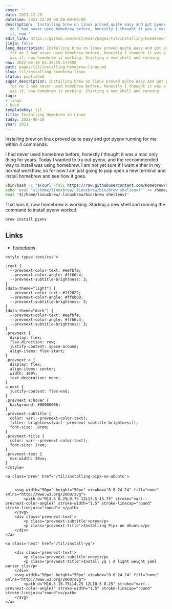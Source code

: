 ```yaml
---
cover: ''
date: 2021-12-29
datetime: 2021-12-29 00:00:00+00:00
description: 'Installing brew on linux proved quite easy and got pyenv running for
  me I had never used homebrew before, honestly I thought it was a mac only That was
  it, now '
edit_link: https://github.com/edit/main/pages/til/installing-homebrew-linux.md
jinja: false
long_description: Installing brew on linux proved quite easy and got pyenv running
  for me I had never used homebrew before, honestly I thought it was a mac only That
  was it, now homebrew is working. Starting a new shell and running
now: 2022-06-10 02:38:55.575408
path: pages/til/installing-homebrew-linux.md
slug: til/installing-homebrew-linux
status: published
super_description: Installing brew on linux proved quite easy and got pyenv running
  for me I had never used homebrew before, honestly I thought it was a mac only That
  was it, now homebrew is working. Starting a new shell and running
tags:
- linux
- bash
templateKey: til
title: Installing Homebrew on Linux
today: 2022-06-10
year: 2021
---
```


Installing brew on linux proved quite easy and got pyenv running for me
within 4 commands.

I had never used homebrew before, honestly I thought it was a mac only
thing for years.  Today I wanted to try out pyenv, and the reccommended
way to install was using homebrew.  I am not yet sure if I want either
in my normal workflow, so for now I am just going to pop open a new
terminal and install homebrew and see how it goes.


``` bash
/bin/bash -c "$(curl -fsSL https://raw.githubusercontent.com/Homebrew/install/HEAD/install.sh)"
echo 'eval "$(/home/linuxbrew/.linuxbrew/bin/brew shellenv)"' >> /home/walkers/.zprofile
eval "$(/home/linuxbrew/.linuxbrew/bin/brew shellenv)"
```

That was it, now homebrew is working. Starting a new shell and running
the command to install pyenv worked.

``` bash
brew install pyenv
```

## Links

* [homebrew](https://brew.sh/)
<div class='prevnext'>

    <style type='text/css'>

    :root {
      --prevnext-color-text: #eefbfe;
      --prevnext-color-angle: #ff66c4;
      --prevnext-subtitle-brightness: 3;
    }
    [data-theme="light"] {
      --prevnext-color-text: #1f2022;
      --prevnext-color-angle: #ffeb00;
      --prevnext-subtitle-brightness: 3;
    }
    [data-theme="dark"] {
      --prevnext-color-text: #eefbfe;
      --prevnext-color-angle: #ff66c4;
      --prevnext-subtitle-brightness: 3;
    }
    .prevnext {
      display: flex;
      flex-direction: row;
      justify-content: space-around;
      align-items: flex-start;
    }
    .prevnext a {
      display: flex;
      align-items: center;
      width: 100%;
      text-decoration: none;
    }
    a.next {
      justify-content: flex-end;
    }
    .prevnext a:hover {
      background: #00000006;
    }
    .prevnext-subtitle {
      color: var(--prevnext-color-text);
      filter: brightness(var(--prevnext-subtitle-brightness));
      font-size: .8rem;
    }
    .prevnext-title {
      color: var(--prevnext-color-text);
      font-size: 1rem;
    }
    .prevnext-text {
      max-width: 30vw;
    }
    </style>
    
    <a class='prev' href='/til/installing-pipx-on-ubuntu'>
    

        <svg width="50px" height="50px" viewbox="0 0 24 24" fill="none" xmlns="http://www.w3.org/2000/svg">
            <path d="M13.5 8.25L9.75 12L13.5 15.75" stroke="var(--prevnext-color-angle)" stroke-width="1.5" stroke-linecap="round" stroke-linejoin="round"> </path>
        </svg>
        <div class='prevnext-text'>
            <p class='prevnext-subtitle'>prev</p>
            <p class='prevnext-title'>Installing Pipx on Ubuntu</p>
        </div>
    </a>
    
    <a class='next' href='/til/install-yq'>
    
        <div class='prevnext-text'>
            <p class='prevnext-subtitle'>next</p>
            <p class='prevnext-title'>Install yq | A light weight yaml parser cli</p>
        </div>
        <svg width="50px" height="50px" viewbox="0 0 24 24" fill="none" xmlns="http://www.w3.org/2000/svg">
            <path d="M10.5 15.75L14.25 12L10.5 8.25" stroke="var(--prevnext-color-angle)" stroke-width="1.5" stroke-linecap="round" stroke-linejoin="round"></path>
        </svg>
    </a>
  </div>